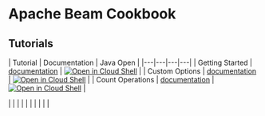 # Apache Beam Cookbook



## Tutorials

| Tutorial  | Documentation |  Java Open  |
|---|---|---|---|
| Getting Started  | [documentation](docs/java/tutorials/getting_started.md)  | [![Open in Cloud Shell](https://gstatic.com/cloudssh/images/open-btn.png)](https://console.cloud.google.com/cloudshell/open?git_repo=https://github.com/arunneoz/beamcookbook&tutorial=docs/java/tutorials/getting_started.md)  |
| Custom Options  | [documentation](docs/java/tutorials/custom-options.md)  | [![Open in Cloud Shell](https://gstatic.com/cloudssh/images/open-btn.png)](https://console.cloud.google.com/cloudshell/open?git_repo=https://github.com/arunneoz/beamcookbook&page=editor&open_in_editor=tutorials/java/custom-options/src/main/java/com/gcp/cookbook/StarterPipeline.java&tutorial=docs/tutorials/custom-options.md)  |
| Count Operations  | [documentation](docs/java/tutorials/03-elementlevelxform-count.md)  | [![Open in Cloud Shell](https://gstatic.com/cloudssh/images/open-btn.png)](https://console.cloud.google.com/cloudshell/open?git_repo=https://github.com/arunneoz/beamcookbook&page=editor&open_in_editor=tutorials/java/03-elementlevelxform-count/src/main/java/com/gcp/cookbook/CountPipeline.java&tutorial=docs/tutorials/03-elementlevelxform-count.md)  |

|   |   |   |   |
|   |   |   |   |

